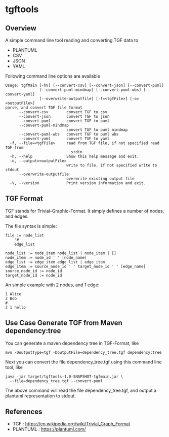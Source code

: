 # tgftools

## Overview

A simple command line tool reading and converting TGF data to

* PLANTUML
* CSV
* JSON
* YAML

Following command line options are available

```
Usage: tgfMain [-hV] [--convert-csv] [--convert-json] [--convert-puml]
               [--convert-puml-mindmap] [--convert-puml-wbs] [--convert-yaml]
               [--overwrite-outputfile] [-f=<tgfFile>] [-o=<outputFile>]
parse, and convert TGF file format
      --convert-csv        convert TGF to csv
      --convert-json       convert TGF to json
      --convert-puml       convert TGF to puml
      --convert-puml-mindmap
                           convert TGF to puml mindmap
      --convert-puml-wbs   convert TGF to puml wbs
      --convert-yaml       convert TGF to yaml
  -f, --file=<tgfFile>     read from TGF file, if not specified read TGF from
                             stdin
  -h, --help               Show this help message and exit.
  -o, --output=<outputFile>
                           write to file, if not specified write to stdout
      --overwrite-outputfile
                           overwrite existing output file
  -V, --version            Print version information and exit.
```

## TGF Format

TGF stands for Trivial-Graphic-Format. It simply defines a number of nodes,
and edges.

The file syntax is simple:

```
file := node_list
    '#'
    edge_list

node_list := node_item node_list | node_item | []
node_item := node_id ' ' [node_name]
edge_list := edge_item edge_list | edge_item
edge_item := source_node_id ' ' target_node_id ' ' [edge_name]
source_node_id := node_id
target_node_id := node_id
```

An simple example with 2 nodes, and 1 edge:

```
1 Alice
2 Bob
#
2 1 hello
```

## Use Case Generate TGF from Maven dependency:tree

You can generate a maven dependency tree in TGF-Format, like

```
mvn -DoutputType=tgf -DoutputFile=dependency_tree.tgf dependency:tree
```

Next you can convert the file dependency_tree.tgf using this
command line tool, like

```
java -jar target/tgftools-1.0-SNAPSHOT-tgfmain.jar \
  --file=dependency_tree.tgf --convert-puml
```

The above command will read the file dependency_tree.tgf, and 
output a plantuml representation to stdout.


## References

* TGF : https://en.wikipedia.org/wiki/Trivial_Graph_Format
* PLANTUML : https://plantuml.com/

